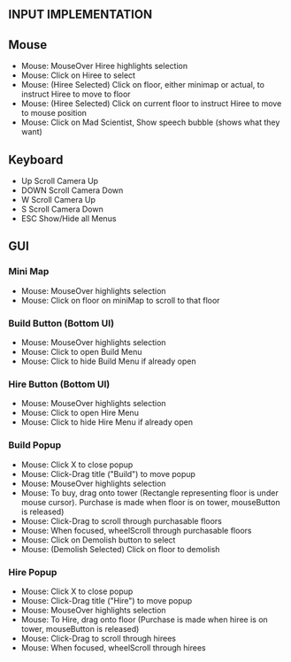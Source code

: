 INPUT IMPLEMENTATION
--------------------

Mouse
-----

* Mouse: MouseOver Hiree highlights selection
* Mouse: Click on Hiree to select
* Mouse: (Hiree Selected) Click on floor, either minimap or actual, to instruct Hiree to move to floor
* Mouse: (Hiree Selected) Click on current floor to instruct Hiree to move to mouse position
* Mouse: Click on Mad Scientist, Show speech bubble (shows what they want)

Keyboard
--------

* Up    Scroll Camera Up
* DOWN  Scroll Camera Down
* W     Scroll Camera Up
* S     Scroll Camera Down
* ESC   Show/Hide all Menus

GUI
---

### Mini Map
* Mouse: MouseOver highlights selection
* Mouse: Click on floor on miniMap to scroll to that floor


### Build Button (Bottom UI)
* Mouse: MouseOver highlights selection
* Mouse: Click to open Build Menu
* Mouse: Click to hide Build Menu if already open

### Hire Button (Bottom UI)
* Mouse: MouseOver highlights selection
* Mouse: Click to open Hire Menu
* Mouse: Click to hide Hire Menu if already open

### Build Popup
* Mouse: Click X to close popup
* Mouse: Click-Drag title ("Build") to move popup
* Mouse: MouseOver highlights selection
* Mouse: To buy, drag onto tower (Rectangle representing floor is under mouse cursor). Purchase is made when floor is on tower, mouseButton is released)
* Mouse: Click-Drag to scroll through purchasable floors
* Mouse: When focused, wheelScroll through purchasable floors
* Mouse: Click on Demolish button to select
* Mouse: (Demolish Selected) Click on floor to demolish

### Hire Popup
* Mouse: Click X to close popup
* Mouse: Click-Drag title ("Hire") to move popup
* Mouse: MouseOver highlights selection
* Mouse: To Hire, drag onto floor (Purchase is made when hiree is on tower, mouseButton is released)
* Mouse: Click-Drag to scroll through hirees
* Mouse: When focused, wheelScroll through hirees